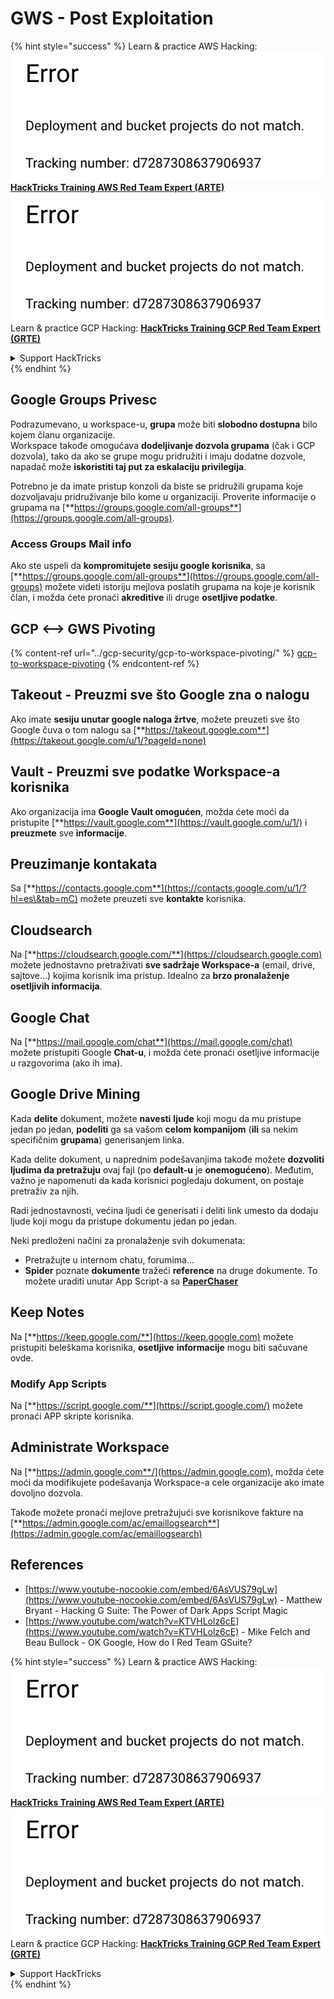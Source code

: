 # GWS - Post Exploitation

{% hint style="success" %}
Learn & practice AWS Hacking:<img src="../../.gitbook/assets/image (1) (1).png" alt="" data-size="line">[**HackTricks Training AWS Red Team Expert (ARTE)**](https://training.hacktricks.xyz/courses/arte)<img src="../../.gitbook/assets/image (1) (1).png" alt="" data-size="line">\
Learn & practice GCP Hacking: <img src="../../.gitbook/assets/image (2).png" alt="" data-size="line">[**HackTricks Training GCP Red Team Expert (GRTE)**<img src="../../.gitbook/assets/image (2).png" alt="" data-size="line">](https://training.hacktricks.xyz/courses/grte)

<details>

<summary>Support HackTricks</summary>

* Check the [**subscription plans**](https://github.com/sponsors/carlospolop)!
* **Join the** 💬 [**Discord group**](https://discord.gg/hRep4RUj7f) or the [**telegram group**](https://t.me/peass) or **follow** us on **Twitter** 🐦 [**@hacktricks\_live**](https://twitter.com/hacktricks\_live)**.**
* **Share hacking tricks by submitting PRs to the** [**HackTricks**](https://github.com/carlospolop/hacktricks) and [**HackTricks Cloud**](https://github.com/carlospolop/hacktricks-cloud) github repos.

</details>
{% endhint %}

## Google Groups Privesc

Podrazumevano, u workspace-u, **grupa** može biti **slobodno dostupna** bilo kojem članu organizacije.\
Workspace takođe omogućava **dodeljivanje dozvola grupama** (čak i GCP dozvola), tako da ako se grupe mogu pridružiti i imaju dodatne dozvole, napadač može **iskoristiti taj put za eskalaciju privilegija**.

Potrebno je da imate pristup konzoli da biste se pridružili grupama koje dozvoljavaju pridruživanje bilo kome u organizaciji. Proverite informacije o grupama na [**https://groups.google.com/all-groups**](https://groups.google.com/all-groups).

### Access Groups Mail info

Ako ste uspeli da **kompromitujete sesiju google korisnika**, sa [**https://groups.google.com/all-groups**](https://groups.google.com/all-groups) možete videti istoriju mejlova poslatih grupama na koje je korisnik član, i možda ćete pronaći **akreditive** ili druge **osetljive podatke**.

## GCP <--> GWS Pivoting

{% content-ref url="../gcp-security/gcp-to-workspace-pivoting/" %}
[gcp-to-workspace-pivoting](../gcp-security/gcp-to-workspace-pivoting/)
{% endcontent-ref %}

## Takeout - Preuzmi sve što Google zna o nalogu

Ako imate **sesiju unutar google naloga žrtve**, možete preuzeti sve što Google čuva o tom nalogu sa [**https://takeout.google.com**](https://takeout.google.com/u/1/?pageId=none)

## Vault - Preuzmi sve podatke Workspace-a korisnika

Ako organizacija ima **Google Vault omogućen**, možda ćete moći da pristupite [**https://vault.google.com**](https://vault.google.com/u/1/) i **preuzmete** sve **informacije**.

## Preuzimanje kontakata

Sa [**https://contacts.google.com**](https://contacts.google.com/u/1/?hl=es\&tab=mC) možete preuzeti sve **kontakte** korisnika.

## Cloudsearch

Na [**https://cloudsearch.google.com/**](https://cloudsearch.google.com) možete jednostavno pretraživati **sve sadržaje Workspace-a** (email, drive, sajtove...) kojima korisnik ima pristup. Idealno za **brzo pronalaženje osetljivih informacija**.

## Google Chat

Na [**https://mail.google.com/chat**](https://mail.google.com/chat) možete pristupiti Google **Chat-u**, i možda ćete pronaći osetljive informacije u razgovorima (ako ih ima).

## Google Drive Mining

Kada **delite** dokument, možete **navesti** **ljude** koji mogu da mu pristupe jedan po jedan, **podeliti** ga sa vašom **celom kompanijom** (**ili** sa nekim specifičnim **grupama**) generisanjem linka.

Kada delite dokument, u naprednim podešavanjima takođe možete **dozvoliti ljudima da pretražuju** ovaj fajl (po **default-u** je **onemogućeno**). Međutim, važno je napomenuti da kada korisnici pogledaju dokument, on postaje pretraživ za njih.

Radi jednostavnosti, većina ljudi će generisati i deliti link umesto da dodaju ljude koji mogu da pristupe dokumentu jedan po jedan.

Neki predloženi načini za pronalaženje svih dokumenata:

* Pretražujte u internom chatu, forumima...
* **Spider** poznate **dokumente** tražeći **reference** na druge dokumente. To možete uraditi unutar App Script-a sa [**PaperChaser**](https://github.com/mandatoryprogrammer/PaperChaser)

## **Keep Notes**

Na [**https://keep.google.com/**](https://keep.google.com) možete pristupiti beleškama korisnika, **osetljive** **informacije** mogu biti sačuvane ovde.

### Modify App Scripts

Na [**https://script.google.com/**](https://script.google.com/) možete pronaći APP skripte korisnika.

## **Administrate Workspace**

Na [**https://admin.google.com**/](https://admin.google.com), možda ćete moći da modifikujete podešavanja Workspace-a cele organizacije ako imate dovoljno dozvola.

Takođe možete pronaći mejlove pretražujući sve korisnikove fakture na [**https://admin.google.com/ac/emaillogsearch**](https://admin.google.com/ac/emaillogsearch)

## References

* [https://www.youtube-nocookie.com/embed/6AsVUS79gLw](https://www.youtube-nocookie.com/embed/6AsVUS79gLw) - Matthew Bryant - Hacking G Suite: The Power of Dark Apps Script Magic
* [https://www.youtube.com/watch?v=KTVHLolz6cE](https://www.youtube.com/watch?v=KTVHLolz6cE) - Mike Felch and Beau Bullock - OK Google, How do I Red Team GSuite?

{% hint style="success" %}
Learn & practice AWS Hacking:<img src="../../.gitbook/assets/image (1) (1).png" alt="" data-size="line">[**HackTricks Training AWS Red Team Expert (ARTE)**](https://training.hacktricks.xyz/courses/arte)<img src="../../.gitbook/assets/image (1) (1).png" alt="" data-size="line">\
Learn & practice GCP Hacking: <img src="../../.gitbook/assets/image (2).png" alt="" data-size="line">[**HackTricks Training GCP Red Team Expert (GRTE)**<img src="../../.gitbook/assets/image (2).png" alt="" data-size="line">](https://training.hacktricks.xyz/courses/grte)

<details>

<summary>Support HackTricks</summary>

* Check the [**subscription plans**](https://github.com/sponsors/carlospolop)!
* **Join the** 💬 [**Discord group**](https://discord.gg/hRep4RUj7f) or the [**telegram group**](https://t.me/peass) or **follow** us on **Twitter** 🐦 [**@hacktricks\_live**](https://twitter.com/hacktricks\_live)**.**
* **Share hacking tricks by submitting PRs to the** [**HackTricks**](https://github.com/carlospolop/hacktricks) and [**HackTricks Cloud**](https://github.com/carlospolop/hacktricks-cloud) github repos.

</details>
{% endhint %}
